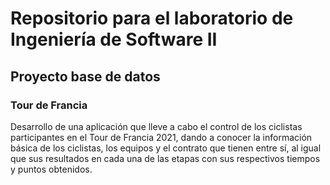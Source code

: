 # Repositorio para el laboratorio de Ingeniería de Software II
## Proyecto base de datos
### Tour de Francia
Desarrollo de una aplicación que lleve a cabo el control de los ciclistas participantes en el
Tour de Francia 2021, dando a conocer la información básica de los ciclistas, los
equipos y el contrato que tienen entre sí, al igual que sus resultados en cada una de las
etapas con sus respectivos tiempos y puntos obtenidos.

